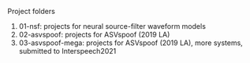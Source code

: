 Project folders

1. 01-nsf: projects for neural source-filter waveform models
2. 02-asvspoof: projects for ASVspoof (2019 LA)
3. 03-asvspoof-mega: projects for ASVspoof (2019 LA), more systems, submitted to Interspeech2021